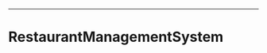 ------------------------------------------------------------------------
# RestaurantManagementSystem
